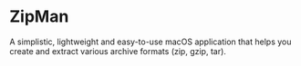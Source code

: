 # ZipMan
A simplistic, lightweight and easy-to-use macOS application that helps you create and extract various archive formats (zip, gzip, tar).
